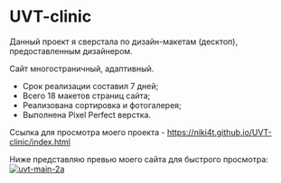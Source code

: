# UVT-clinic

Данный проект я сверстала по дизайн-макетам (десктоп), предоставленным дизайнером.

Сайт многостраничный, адаптивный.

- Срок реализации составил 7 дней;
- Всего 18 макетов страниц сайта;
- Реализована сортировка и фотогалерея;
- Выполнена Pixel Perfect верстка.

Ссылка для просмотра моего проекта - https://niki4t.github.io/UVT-clinic/index.html

Ниже представляю превью моего сайта для быстрого просмотра:
<a href="https://ibb.co/98c9HJS"><img src="https://i.ibb.co/w0BNhTj/uvt-main-2a.png" alt="uvt-main-2a" border="0"></a>
